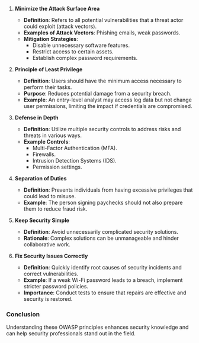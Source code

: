 

1. **Minimize the Attack Surface Area**
   - **Definition**: Refers to all potential vulnerabilities that a threat actor could exploit (attack vectors).
   - **Examples of Attack Vectors**: Phishing emails, weak passwords.
   - **Mitigation Strategies**:
     - Disable unnecessary software features.
     - Restrict access to certain assets.
     - Establish complex password requirements.

2. **Principle of Least Privilege**
   - **Definition**: Users should have the minimum access necessary to perform their tasks.
   - **Purpose**: Reduces potential damage from a security breach.
   - **Example**: An entry-level analyst may access log data but not change user permissions, limiting the impact if credentials are compromised.

3. **Defense in Depth**
   - **Definition**: Utilize multiple security controls to address risks and threats in various ways.
   - **Example Controls**:
     - Multi-Factor Authentication (MFA).
     - Firewalls.
     - Intrusion Detection Systems (IDS).
     - Permission settings.

4. **Separation of Duties**
   - **Definition**: Prevents individuals from having excessive privileges that could lead to misuse.
   - **Example**: The person signing paychecks should not also prepare them to reduce fraud risk.

5. **Keep Security Simple**
   - **Definition**: Avoid unnecessarily complicated security solutions.
   - **Rationale**: Complex solutions can be unmanageable and hinder collaborative work.

6. **Fix Security Issues Correctly**
   - **Definition**: Quickly identify root causes of security incidents and correct vulnerabilities.
   - **Example**: If a weak Wi-Fi password leads to a breach, implement stricter password policies.
   - **Importance**: Conduct tests to ensure that repairs are effective and security is restored.

### Conclusion
Understanding these OWASP principles enhances security knowledge and can help security professionals stand out in the field.
